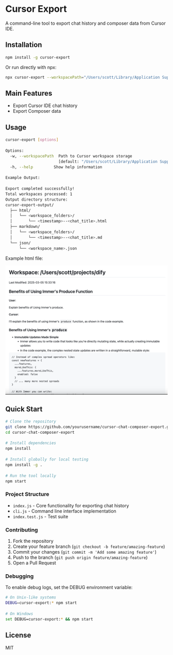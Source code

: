 # Cursor Export

A command-line tool to export chat history and composer data from Cursor IDE.

## Installation

```bash
npm install -g cursor-export
```

Or run directly with npx:

```bash
npx cursor-export --workspacePath="/Users/scott/Library/Application Support/Cursor/User/workspaceStorage"

```

## Main Features

- Export Cursor IDE chat history
- Export Composer data

## Usage

```bash
cursor-export [options]

Options:
  -w, --workspacePath  Path to Cursor workspace storage
                       [default: "/Users/scott/Library/Application Support/Cursor/User/workspaceStorage"]
  -h, --help         Show help information

Example Output:

Export completed successfully!
Total workspaces processed: 1
Output directory structure:
cursor-export-output/
  ├── html/
  │   └── <workspace_folders>/
  │       └── <timestamp>--<chat_title>.html
  ├── markdown/
  │   └── <workspace_folders>/
  │       └── <timestamp>--<chat_title>.md
  └── json/
      └── <workspace_name>.json
```

Example html file:

![](./images/2025-03-05-15-35-48.png)

## Quick Start

```bash
# Clone the repository
git clone https://github.com/yourusername/cursor-chat-composer-export.git
cd cursor-chat-composer-export

# Install dependencies
npm install

# Install globally for local testing
npm install -g .

# Run the tool locally
npm start
```

### Project Structure

- `index.js` - Core functionality for exporting chat history
- `cli.js` - Command line interface implementation
- `index.test.js` - Test suite

### Contributing

1. Fork the repository
2. Create your feature branch (`git checkout -b feature/amazing-feature`)
3. Commit your changes (`git commit -m 'Add some amazing feature'`)
4. Push to the branch (`git push origin feature/amazing-feature`)
5. Open a Pull Request

### Debugging

To enable debug logs, set the DEBUG environment variable:

```bash
# On Unix-like systems
DEBUG=cursor-export:* npm start

# On Windows
set DEBUG=cursor-export:* && npm start
```

## License

MIT
